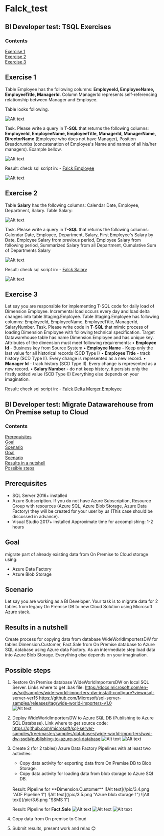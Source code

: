 # Falck_test

## BI Developer test: TSQL Exercises

### Contents

[Exercise 1](#Exercise-1)<br/>
[Exercise 2](#Exercise-2)<br/>
[Exercise 3](#Exercise-3)<br/>


## Exercise 1

Table Employee has the following columns: **EmployeeId, EmployeeName, EmployeeTitle, ManagerId**. Column ManagerId represents self-referencing relationship between Manager and Employee.

Table looks following.


![Alt text](/pic/1.1.png "Employee 1")

Task. Please write a query in **T-SQL** that returns the following columns:
**EmployeeId, EmployeeName, EmployeeTitle, ManagerId, ManagerName, DirectorName** (Employee who does not have Manager), Position Breadcrumbs (concatenation of Employee's Name and names of all his/her managers). Example bellow.

![Alt text](/pic/1.2.png "Employee 2")

Result:
check sql script in: - [Falck Employee](/sql/Falck_Employee.sql) 

![Alt text](/pic/1.3.PNG "Employee 3")


## Exercise 2
Table **Salary** has the following columns: Calendar Date, Employee, Department, Salary.
Table Salary:

![Alt text](/pic/2.1.png "Salary 1")

Task. Please write a query in **T-SQL** that returns the following columns:
Calendar Date, Employee, Department, Salary, First Employee's Salary by Date, Employee Salary from previous period, Employee Salary from following period, Summarized Salary from all Department, Cumulative Sum of Departments Salary

![Alt text](/pic/2.1.png "Salary 2")

Result:
check sql script in: - [Falck Salary](/sql/Falck_Salary.sql) 

![Alt text](/pic/2.3.PNG "Salary 3")


## Exercise 3
Let say you are responsible for implementing T-SQL code for daily load of Dimension Employee.
Incremental load occurs every day and load delta changes into table Staging.Employee. Table Staging.Employee has following columns: EmployeeId, EmployeeName, EmployeeTitle, ManagerId, SalaryNumber.
Task. Please write code in **T-SQL** that mimic process of loading Dimension Employee with following technical specification.
Target Datawarehouse table has name Dimension.Employee and has unique key.
Attributes of the dimension must meet following requirements:
•	**Employee Id** - Business key from Source System
•	**Employee Name** - Keep only the last value for all historical records (SCD Type I)
•	**Employee Title** - track history (SCD Type II). Every change is represented as a new record.
•	**Manager Id** - track history (SCD Type II). Every change is represented as a new record.
•	**Salary Number** - do not keep history, it persists only the firstly added value (SCD Type 0)
Everything else depends on your imagination.

Result:
check sql script in: - [Falck Delta Merger Employee](/sql/Falck_DeltaMerger_Employee.sql) 


## BI Developer test: Migrate Datawarehouse from On Premise setup to Cloud

### Contents
[Prerequisites](#Prerequisites)<br/>
[Goal](#Goal)<br/>
[Scenario](#Scenario)<br/>
[Goal](#Goal)<br/>
[Scenario](#Scenario)<br/>
[Results in a nutshell](#Results-in-a-nutshell)<br/>
[Possible steps](#Possible-steps)<br/>


## Prerequisites
-	SQL Server 2016+ installed 
-	Azure Subscription. If you do not have Azure Subscription, Resource Group with resources (Azure SQL, Azure Blob Storage, Azure Data Factory) they will be created for your user by us (This case should be discussed in advance). 
-	Visual Studio 2017+ installed
Approximate time for accomplishing: 1-2 hours

## Goal
migrate part of already existing data from On Premise to Cloud storage using:
-	Azure Data Factory 
-	Azure Blob Storage

## Scenario
Let say you are working as a BI Developer. Your task is to migrate data for 2 tables from legacy On Premise DB to new Cloud Solution using Microsoft Azure stack.

## Results in a nutshell
Create process for copying data from database WideWorldImportersDW for tables Dimension.Customer, Fact.Sale from On Premise database to Azure SQL database using Azure data Factory. As an intermediate step load data into Azure Blob Storage. Everything else depends on your imagination.
## Possible steps
1.	Restore On Premise database WideWorldImportersDW on local SQL Server. 
    Links where to get .bak file:
	  https://docs.microsoft.com/en-us/sql/samples/wide-world-importers-dw-install-configure?view=sql-server-ver15
	  https://github.com/Microsoft/sql-server-samples/releases/tag/wide-world-importers-v1.0
	 <br/>
	 ![Alt text](/pic/3.1.png "Restore On Premise database") 
1.	Deploy WideWorldImportersDW to Azure SQL DB (Publishing to Azure SQL Database). 
    Link where to get source code:
    https://github.com/microsoft/sql-server-samples/tree/master/samples/databases/wide-world-importers/wwi-dw-ssdt#publishing-to-azure-sql-database 
    ![Alt text](/pic/3.2.png "Publishing to Azure SQL Database: VS") 
    ![Alt text](/pic/3.3.png "Publishing to Azure SQL Database: AZURE Portal") 
1.	Create 2 (for 2 tables) Azure Data Factory Pipelines with at least two activities:<br/>
    - Copy data activity for exporting data from On Premise DB to Blob Storage.
    - Copy data activity for loading data from blob storage to Azure SQl DB.
    <br/>
    Result: Pipeline for **Dimension.Customer**
    ![Alt text](/pic/3.4.png "ADF Pipeline 1") 
    ![Alt text](/pic/3.5.png "Azure blob storage 1") 
    ![Alt text](/pic/3.6.png "SSMS 1") 
    
     Result: Pipeline for **Fact.Sale**
    ![Alt text](/pic/3.7.png "ADF Pipeline 2") 
    ![Alt text](/pic/3.8.png "Azure blob storage 2") 
    ![Alt text](/pic/3.9.png "SSMS 2") 
1.	Copy data from On premise to Cloud
1.	Submit results, present work and relax 😊

